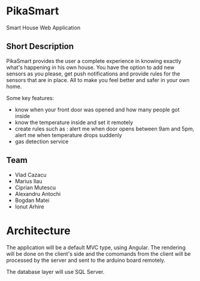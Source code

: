 # PikaSmart
Smart House Web Application

## Short Description

PikaSmart provides the user a complete experience in knowing exactly what's happening in his own house. You have the option to add new sensors as you please, get push notifications and provide rules for the sensors that are in place. All to make you feel better and safer in your own home.

Some key features:

* know when your front door was opened and how many people got inside
* know the temperature inside and set it remotely
* create rules such as : alert me when door opens between 9am and 5pm, alert me when temperature drops suddenly
* gas detection service


## Team
* Vlad Cazacu
* Marius Ilau
* Ciprian Mutescu
* Alexandru Antochi
* Bogdan Matei
* Ionut Arhire

# Architecture

The application will be a default MVC type, using Angular. The rendering will be done on the client's side and the comomands from the client will be processed by the server and sent to the arduino board remotely. 

The database layer will use SQL Server. 



